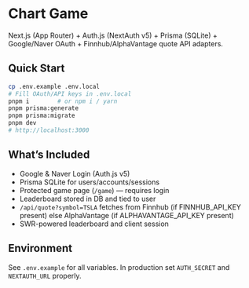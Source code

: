 # Chart Game

Next.js (App Router) + Auth.js (NextAuth v5) + Prisma (SQLite) + Google/Naver OAuth + Finnhub/AlphaVantage quote API adapters.

## Quick Start
```bash
cp .env.example .env.local
# Fill OAuth/API keys in .env.local
pnpm i        # or npm i / yarn
pnpm prisma:generate
pnpm prisma:migrate
pnpm dev
# http://localhost:3000
```

## What’s Included
- Google & Naver Login (Auth.js v5)
- Prisma SQLite for users/accounts/sessions
- Protected game page (`/game`) — requires login
- Leaderboard stored in DB and tied to user
- `/api/quote?symbol=TSLA` fetches from Finnhub (if FINNHUB_API_KEY present) else AlphaVantage (if ALPHAVANTAGE_API_KEY present)
- SWR-powered leaderboard and client session

## Environment
See `.env.example` for all variables. In production set `AUTH_SECRET` and `NEXTAUTH_URL` properly.
